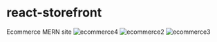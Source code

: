 # react-storefront
Ecommerce MERN site
![ecommerce4](https://user-images.githubusercontent.com/56236726/109374846-2b68f800-786d-11eb-9cbb-5c5a86383528.jpg)
![ecommerce2](https://user-images.githubusercontent.com/56236726/109374770-9c5be000-786c-11eb-9bff-a98b07618c89.jpg)
![ecommerce3](https://user-images.githubusercontent.com/56236726/109374772-9cf47680-786c-11eb-91e7-57532e55f574.jpg)

